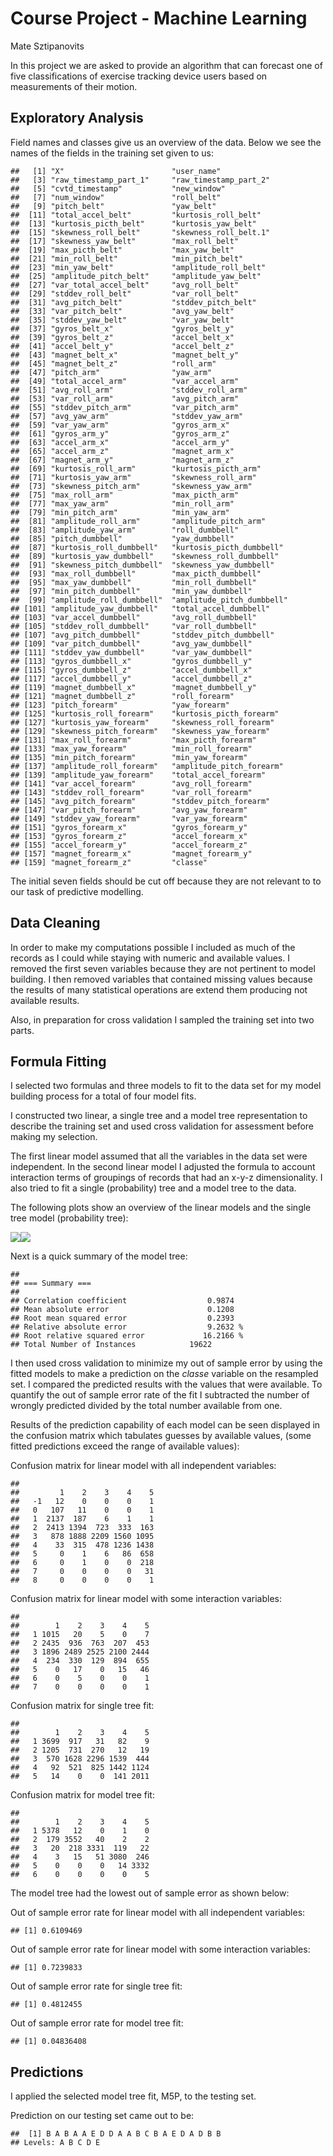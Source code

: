 # Course Project - Machine Learning
Mate Sztipanovits  

In this project we are asked to provide an algorithm that can
forecast one of five classifications of exercise tracking device
users based on measurements of their motion.

## Exploratory Analysis

Field names and classes give us an overview of the data.
Below we see the names of the fields in the training set given to us:


```
##   [1] "X"                        "user_name"               
##   [3] "raw_timestamp_part_1"     "raw_timestamp_part_2"    
##   [5] "cvtd_timestamp"           "new_window"              
##   [7] "num_window"               "roll_belt"               
##   [9] "pitch_belt"               "yaw_belt"                
##  [11] "total_accel_belt"         "kurtosis_roll_belt"      
##  [13] "kurtosis_picth_belt"      "kurtosis_yaw_belt"       
##  [15] "skewness_roll_belt"       "skewness_roll_belt.1"    
##  [17] "skewness_yaw_belt"        "max_roll_belt"           
##  [19] "max_picth_belt"           "max_yaw_belt"            
##  [21] "min_roll_belt"            "min_pitch_belt"          
##  [23] "min_yaw_belt"             "amplitude_roll_belt"     
##  [25] "amplitude_pitch_belt"     "amplitude_yaw_belt"      
##  [27] "var_total_accel_belt"     "avg_roll_belt"           
##  [29] "stddev_roll_belt"         "var_roll_belt"           
##  [31] "avg_pitch_belt"           "stddev_pitch_belt"       
##  [33] "var_pitch_belt"           "avg_yaw_belt"            
##  [35] "stddev_yaw_belt"          "var_yaw_belt"            
##  [37] "gyros_belt_x"             "gyros_belt_y"            
##  [39] "gyros_belt_z"             "accel_belt_x"            
##  [41] "accel_belt_y"             "accel_belt_z"            
##  [43] "magnet_belt_x"            "magnet_belt_y"           
##  [45] "magnet_belt_z"            "roll_arm"                
##  [47] "pitch_arm"                "yaw_arm"                 
##  [49] "total_accel_arm"          "var_accel_arm"           
##  [51] "avg_roll_arm"             "stddev_roll_arm"         
##  [53] "var_roll_arm"             "avg_pitch_arm"           
##  [55] "stddev_pitch_arm"         "var_pitch_arm"           
##  [57] "avg_yaw_arm"              "stddev_yaw_arm"          
##  [59] "var_yaw_arm"              "gyros_arm_x"             
##  [61] "gyros_arm_y"              "gyros_arm_z"             
##  [63] "accel_arm_x"              "accel_arm_y"             
##  [65] "accel_arm_z"              "magnet_arm_x"            
##  [67] "magnet_arm_y"             "magnet_arm_z"            
##  [69] "kurtosis_roll_arm"        "kurtosis_picth_arm"      
##  [71] "kurtosis_yaw_arm"         "skewness_roll_arm"       
##  [73] "skewness_pitch_arm"       "skewness_yaw_arm"        
##  [75] "max_roll_arm"             "max_picth_arm"           
##  [77] "max_yaw_arm"              "min_roll_arm"            
##  [79] "min_pitch_arm"            "min_yaw_arm"             
##  [81] "amplitude_roll_arm"       "amplitude_pitch_arm"     
##  [83] "amplitude_yaw_arm"        "roll_dumbbell"           
##  [85] "pitch_dumbbell"           "yaw_dumbbell"            
##  [87] "kurtosis_roll_dumbbell"   "kurtosis_picth_dumbbell" 
##  [89] "kurtosis_yaw_dumbbell"    "skewness_roll_dumbbell"  
##  [91] "skewness_pitch_dumbbell"  "skewness_yaw_dumbbell"   
##  [93] "max_roll_dumbbell"        "max_picth_dumbbell"      
##  [95] "max_yaw_dumbbell"         "min_roll_dumbbell"       
##  [97] "min_pitch_dumbbell"       "min_yaw_dumbbell"        
##  [99] "amplitude_roll_dumbbell"  "amplitude_pitch_dumbbell"
## [101] "amplitude_yaw_dumbbell"   "total_accel_dumbbell"    
## [103] "var_accel_dumbbell"       "avg_roll_dumbbell"       
## [105] "stddev_roll_dumbbell"     "var_roll_dumbbell"       
## [107] "avg_pitch_dumbbell"       "stddev_pitch_dumbbell"   
## [109] "var_pitch_dumbbell"       "avg_yaw_dumbbell"        
## [111] "stddev_yaw_dumbbell"      "var_yaw_dumbbell"        
## [113] "gyros_dumbbell_x"         "gyros_dumbbell_y"        
## [115] "gyros_dumbbell_z"         "accel_dumbbell_x"        
## [117] "accel_dumbbell_y"         "accel_dumbbell_z"        
## [119] "magnet_dumbbell_x"        "magnet_dumbbell_y"       
## [121] "magnet_dumbbell_z"        "roll_forearm"            
## [123] "pitch_forearm"            "yaw_forearm"             
## [125] "kurtosis_roll_forearm"    "kurtosis_picth_forearm"  
## [127] "kurtosis_yaw_forearm"     "skewness_roll_forearm"   
## [129] "skewness_pitch_forearm"   "skewness_yaw_forearm"    
## [131] "max_roll_forearm"         "max_picth_forearm"       
## [133] "max_yaw_forearm"          "min_roll_forearm"        
## [135] "min_pitch_forearm"        "min_yaw_forearm"         
## [137] "amplitude_roll_forearm"   "amplitude_pitch_forearm" 
## [139] "amplitude_yaw_forearm"    "total_accel_forearm"     
## [141] "var_accel_forearm"        "avg_roll_forearm"        
## [143] "stddev_roll_forearm"      "var_roll_forearm"        
## [145] "avg_pitch_forearm"        "stddev_pitch_forearm"    
## [147] "var_pitch_forearm"        "avg_yaw_forearm"         
## [149] "stddev_yaw_forearm"       "var_yaw_forearm"         
## [151] "gyros_forearm_x"          "gyros_forearm_y"         
## [153] "gyros_forearm_z"          "accel_forearm_x"         
## [155] "accel_forearm_y"          "accel_forearm_z"         
## [157] "magnet_forearm_x"         "magnet_forearm_y"        
## [159] "magnet_forearm_z"         "classe"
```

The initial seven fields should be cut off because they are not relevant to 
to our task of predictive modelling. 

## Data Cleaning

In order to make my computations possible I included as much of the records 
as I could while staying with numeric and available values. I removed the 
first seven variables because they are not pertinent to model building.
I then removed variables that contained missing values because the results
of many statistical operations are extend them producing not available 
results. 

Also, in preparation for cross validation I sampled the training
set into two parts.



## Formula Fitting

I selected two formulas and three models to fit to the data set for
my model building process for a total of four model fits.

I constructed two linear, a single tree and a model tree representation 
to describe the training set and used cross validation for assessment 
before making my selection.

The first linear model assumed that all
the variables in the data set were independent. In the second linear model
I adjusted the formula to account interaction terms of groupings
of records that had an x-y-z dimensionality. I also tried to fit a single
(probability) tree and a model tree to the data.

The following plots show an overview of the linear models and the
single tree model (probability tree):

![](analysis_files/figure-html/unnamed-chunk-3-1.png)<!-- -->![](analysis_files/figure-html/unnamed-chunk-3-2.png)<!-- -->

Next is a quick summary of the model tree:


```
## 
## === Summary ===
## 
## Correlation coefficient                  0.9874
## Mean absolute error                      0.1208
## Root mean squared error                  0.2393
## Relative absolute error                  9.2632 %
## Root relative squared error             16.2166 %
## Total Number of Instances            19622
```

I then used cross validation to minimize my out of sample error by using the fitted models
to make a prediction on the *classe* variable on the resampled set.
I compared the predicted results with the values that were available.
To quantify the out of sample error rate of the fit I subtracted the
number of wrongly predicted divided by the total number available from one.

Results of the prediction capability of each model can be seen displayed
in the confusion matrix which tabulates guesses by available values,
(some fitted predictions exceed the range of available values):


Confusion matrix for linear model with all independent variables:

```
##     
##         1    2    3    4    5
##   -1   12    0    0    0    1
##   0   107   11    0    0    1
##   1  2137  187    6    1    1
##   2  2413 1394  723  333  163
##   3   878 1888 2209 1560 1095
##   4    33  315  478 1236 1438
##   5     0    1    6   86  658
##   6     0    1    0    0  218
##   7     0    0    0    0   31
##   8     0    0    0    0    1
```
Confusion matrix for linear model with some interaction variables:

```
##    
##        1    2    3    4    5
##   1 1015   20    5    0    7
##   2 2435  936  763  207  453
##   3 1896 2489 2525 2100 2444
##   4  234  330  129  894  655
##   5    0   17    0   15   46
##   6    0    5    0    0    1
##   7    0    0    0    0    1
```
Confusion matrix for single tree fit:

```
##    
##        1    2    3    4    5
##   1 3699  917   31   82    9
##   2 1205  731  270   12   19
##   3  570 1628 2296 1539  444
##   4   92  521  825 1442 1124
##   5   14    0    0  141 2011
```
Confusion matrix for model tree fit:

```
##    
##        1    2    3    4    5
##   1 5378   12    0    1    0
##   2  179 3552   40    2    2
##   3   20  218 3331  119   22
##   4    3   15   51 3080  246
##   5    0    0    0   14 3332
##   6    0    0    0    0    5
```

The model tree had the lowest out of sample error as shown below: 

Out of sample error rate for linear model with all independent variables:

```
## [1] 0.6109469
```
Out of sample error rate for linear model with some interaction variables:

```
## [1] 0.7239833
```
Out of sample error rate for single tree fit:

```
## [1] 0.4812455
```
Out of sample error rate for model tree fit:

```
## [1] 0.04836408
```

## Predictions

I applied the selected model tree fit, M5P, to the testing set.

Prediction on our testing set came out to be: 


```
##  [1] B A B A A E D D A A B C B A E D A D B B
## Levels: A B C D E
```
